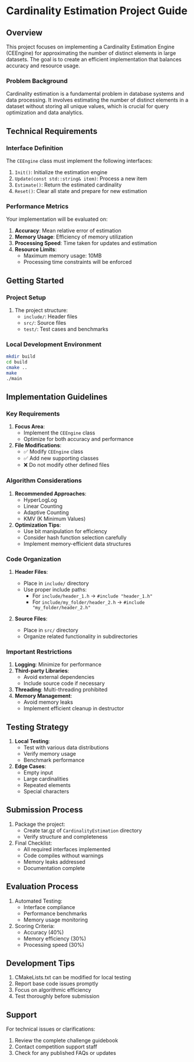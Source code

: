 # Cardinality Estimation Project Guide

## Overview
This project focuses on implementing a Cardinality Estimation Engine (CEEngine) for approximating the number of distinct elements in large datasets. The goal is to create an efficient implementation that balances accuracy and resource usage.

### Problem Background
Cardinality estimation is a fundamental problem in database systems and data processing. It involves estimating the number of distinct elements in a dataset without storing all unique values, which is crucial for query optimization and data analytics.

## Technical Requirements

### Interface Definition
The `CEEngine` class must implement the following interfaces:
1. `Init()`: Initialize the estimation engine
2. `Update(const std::string& item)`: Process a new item
3. `Estimate()`: Return the estimated cardinality
4. `Reset()`: Clear all state and prepare for new estimation

### Performance Metrics
Your implementation will be evaluated on:
1. **Accuracy**: Mean relative error of estimation
2. **Memory Usage**: Efficiency of memory utilization
3. **Processing Speed**: Time taken for updates and estimation
4. **Resource Limits**:
   - Maximum memory usage: 10MB
   - Processing time constraints will be enforced

## Getting Started

### Project Setup
1. The project structure:
   - `include/`: Header files
   - `src/`: Source files
   - `test/`: Test cases and benchmarks

### Local Development Environment
```bash
mkdir build
cd build
cmake ..
make
./main
```

## Implementation Guidelines

### Key Requirements
1. **Focus Area**: 
   - Implement the `CEEngine` class
   - Optimize for both accuracy and performance
2. **File Modifications**:
   - ✅ Modify `CEEngine` class
   - ✅ Add new supporting classes
   - ❌ Do not modify other defined files

### Algorithm Considerations
1. **Recommended Approaches**:
   - HyperLogLog
   - Linear Counting
   - Adaptive Counting
   - KMV (K Minimum Values)
2. **Optimization Tips**:
   - Use bit manipulation for efficiency
   - Consider hash function selection carefully
   - Implement memory-efficient data structures

### Code Organization
1. **Header Files**:
   - Place in `include/` directory
   - Use proper include paths:
     - For `include/header_1.h` → `#include "header_1.h"`
     - For `include/my_folder/header_2.h` → `#include "my_folder/header_2.h"`

2. **Source Files**:
   - Place in `src/` directory
   - Organize related functionality in subdirectories

### Important Restrictions
1. **Logging**: Minimize for performance
2. **Third-party Libraries**: 
   - Avoid external dependencies
   - Include source code if necessary
3. **Threading**: Multi-threading prohibited
4. **Memory Management**:
   - Avoid memory leaks
   - Implement efficient cleanup in destructor

## Testing Strategy
1. **Local Testing**:
   - Test with various data distributions
   - Verify memory usage
   - Benchmark performance
2. **Edge Cases**:
   - Empty input
   - Large cardinalities
   - Repeated elements
   - Special characters

## Submission Process
1. Package the project:
   - Create tar.gz of `CardinalityEstimation` directory
   - Verify structure and completeness
2. Final Checklist:
   - All required interfaces implemented
   - Code compiles without warnings
   - Memory leaks addressed
   - Documentation complete

## Evaluation Process
1. Automated Testing:
   - Interface compliance
   - Performance benchmarks
   - Memory usage monitoring
2. Scoring Criteria:
   - Accuracy (40%)
   - Memory efficiency (30%)
   - Processing speed (30%)

## Development Tips
1. CMakeLists.txt can be modified for local testing
2. Report base code issues promptly
3. Focus on algorithmic efficiency
4. Test thoroughly before submission

## Support
For technical issues or clarifications:
1. Review the complete challenge guidebook
2. Contact competition support staff
3. Check for any published FAQs or updates
